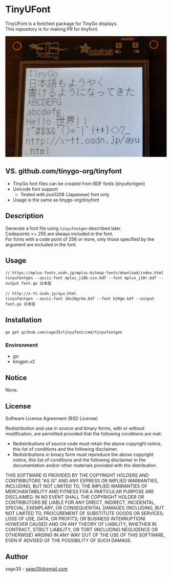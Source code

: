 # TinyUFont

TinyUFont is a font/text package for TinyGo displays.  
This repository is for making PR for tinyfont.  


![](tinyufont.jpg)

## VS. github.com/tinygo-org/tinyfont

* TinyGo font files can be created from BDF fonts (tinyufontgen)
* Unicode font support
  * Tested with jisx0208 (Japanese) font only
* Usage is the same as tinygo-org/tinyfont

## Description

Generate a font file using `tinyufontgen` described later.  
Codepoints <= 255 are always included in the font.  
For fonts with a code point of 256 or more, only those specified by the argument are included in the font.  

## Usage

    // https://mplus-fonts.osdn.jp/mplus-bitmap-fonts/download/index.html
    tinyufontgen --ascii-font mplus_j10b-iso.bdf --font mplus_j10r.bdf --output font.go 日本語

    // http://x-tt.osdn.jp/ayu.html
    tinyufontgen --ascii-font 10x20grkm.bdf --font k20gm.bdf --output font.go 日本語

## Installation

    go get github.com/sago35/tinyufont/cmd/tinyufontgen

### Environment

* go
* kingpin.v2

## Notice

None.

## License

Software License Agreement (BSD License)

Redistribution and use in source and binary forms, with or without
modification, are permitted provided that the following conditions are met:

- Redistributions of source code must retain the above copyright notice,
  this list of conditions and the following disclaimer.
- Redistributions in binary form must reproduce the above copyright notice,
  this list of conditions and the following disclaimer in the documentation
  and/or other materials provided with the distribution.

THIS SOFTWARE IS PROVIDED BY THE COPYRIGHT HOLDERS AND CONTRIBUTORS "AS IS"
AND ANY EXPRESS OR IMPLIED WARRANTIES, INCLUDING, BUT NOT LIMITED TO, THE
IMPLIED WARRANTIES OF MERCHANTABILITY AND FITNESS FOR A PARTICULAR PURPOSE
ARE DISCLAIMED. IN NO EVENT SHALL THE COPYRIGHT HOLDER OR CONTRIBUTORS BE
LIABLE FOR ANY DIRECT, INDIRECT, INCIDENTAL, SPECIAL, EXEMPLARY, OR
CONSEQUENTIAL DAMAGES (INCLUDING, BUT NOT LIMITED TO, PROCUREMENT OF
SUBSTITUTE GOODS OR SERVICES; LOSS OF USE, DATA, OR PROFITS; OR BUSINESS
INTERRUPTION) HOWEVER CAUSED AND ON ANY THEORY OF LIABILITY, WHETHER IN
CONTRACT, STRICT LIABILITY, OR TORT (INCLUDING NEGLIGENCE OR OTHERWISE)
ARISING IN ANY WAY OUT OF THE USE OF THIS SOFTWARE, EVEN IF ADVISED OF THE
POSSIBILITY OF SUCH DAMAGE.

## Author

sago35 - <sago35@gmail.com>
